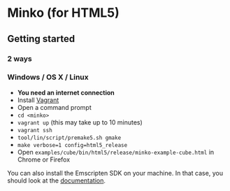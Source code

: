 Minko (for HTML5)
=================

Getting started
---------------
### 2 ways
### Windows / OS X / Linux
* **You need an internet connection**
* Install [Vagrant](http://www.vagrantup.com/)
* Open a command prompt
* `cd <minko>`
* `vagrant up` (this may take up to 10 minutes)
* `vagrant ssh`
* `tool/lin/script/premake5.sh gmake`
* `make verbose=1 config=html5_release`
* Open `examples/cube/bin/html5/release/minko-example-cube.html` in Chrome or Firefox

You can also install the Emscripten SDK on your machine. In that case, you should look at the [documentation](http://doc.minko.io/wiki/v3:Targeting_HTML5).
